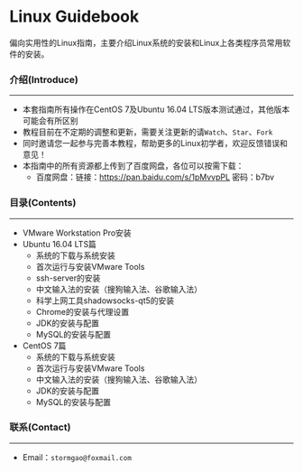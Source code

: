 # Linux Guidebook

偏向实用性的Linux指南，主要介绍Linux系统的安装和Linux上各类程序员常用软件的安装。



### 介绍(Introduce)

------

- 本套指南所有操作在CentOS 7及Ubuntu 16.04 LTS版本测试通过，其他版本可能会有所区别
- 教程目前在不定期的调整和更新，需要关注更新的请`Watch`、`Star`、`Fork`
- 同时邀请您一起参与完善本教程，帮助更多的Linux初学者，欢迎反馈错误和意见！
- 本指南中的所有资源都上传到了百度网盘，各位可以按需下载：
  - 百度网盘：链接：https://pan.baidu.com/s/1pMvvpPL 密码：b7bv



### 目录(Contents)

------

- VMware Workstation Pro安装
- Ubuntu 16.04 LTS篇
  - 系统的下载与系统安装
  - 首次运行与安装VMware Tools
  - ssh-server的安装
  - 中文输入法的安装（搜狗输入法、谷歌输入法）
  - 科学上网工具shadowsocks-qt5的安装
  - Chrome的安装与代理设置
  - JDK的安装与配置
  - MySQL的安装与配置
- CentOS 7篇
  - 系统的下载与系统安装
  - 首次运行与安装VMware Tools
  - 中文输入法的安装（搜狗输入法、谷歌输入法）
  - JDK的安装与配置
  - MySQL的安装与配置

### 联系(Contact)

------

- Email：`stormgao@foxmail.com`





